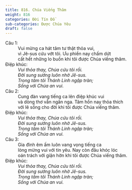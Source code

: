 ```yaml
---
title: 816. Chúa Viếng Thăm
weight: 816
categories: Đời Tín Đồ
sub-categories: Được Chúa Yêu
draft: false
---
```

<dl><dt>Câu 1:</dt><dd data-verse="1">Vui mừng ca hát tâm tư thật thỏa vui, <br/>vì Jê-sus cứu vớt tôi. Ưu phiền nay chấm dứt <br/>cất hết những lo buồn khi tôi được Chúa viếng thăm. </dd><dt>Điệp khúc:</dt><dd data-chorus="1"><em>Vui thỏa thay, Chúa cứu tôi rồi. <br/>Đời sung sướng luôn nhờ Jê-sus. <br/>Trong tâm tôi Thánh Linh ngập tràn; <br/>Sống với Chúa an vui. </em></dd><dt>Câu 2:</dt><dd data-verse="2">Cung đàn vang tiếng ca lên điệp khúc vui <br/>và dòng thơ vẫn ngân nga. Tâm hồn nay thỏa thích <br/>với lẽ sống cho đời khi tôi được Chúa viếng thăm. </dd><dt>Điệp khúc:</dt><dd data-chorus="1"><em>Vui thỏa thay, Chúa cứu tôi rồi. <br/>Đời sung sướng luôn nhờ Jê-sus. <br/>Trong tâm tôi Thánh Linh ngập tràn; <br/>Sống với Chúa an vui. </em></dd><dt>Câu 3:</dt><dd data-verse="3">Gia đình êm ấm luôn vang vọng tiếng ca <br/>lòng mừng vui với tin yêu. Nay còn đâu khóc lóc <br/>oán trách với giận hờn khi tôi được Chúa viếng thăm. </dd><dt>Điệp khúc:</dt><dd data-chorus="1"><em>Vui thỏa thay, Chúa cứu tôi rồi. <br/>Đời sung sướng luôn nhờ Jê-sus. <br/>Trong tâm tôi Thánh Linh ngập tràn; <br/>Sống với Chúa an vui. </em></dd></dl>